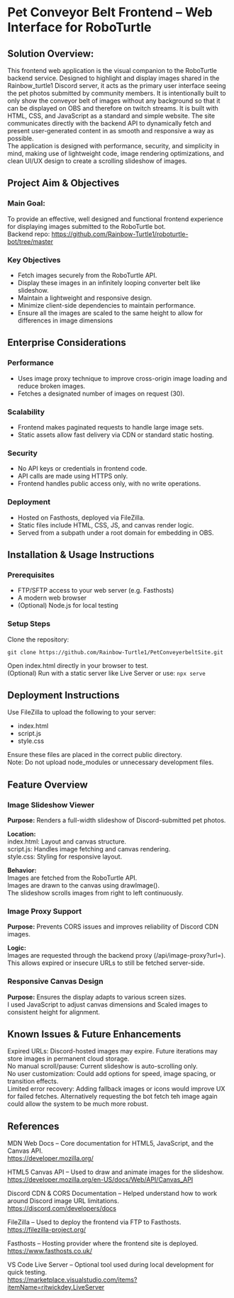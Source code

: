 # Pet Conveyor Belt Frontend – Web Interface for RoboTurtle

## Solution Overview:
This frontend web application is the visual companion to the RoboTurtle backend service. Designed to highlight and display images shared in the Rainbow_turtle1 Discord server, it acts as the primary user interface seeing the pet photos submitted by community members. It is intentionally built to only show the conveyor belt of images without any background so that it can be displayed on OBS and therefore on twitch streams. It is built with HTML, CSS, and JavaScript as a standard and simple website. The site communicates directly with the backend API to dynamically fetch and present user-generated content in as smooth and  responsive a way as possible.  
The application is designed with performance, security, and simplicity in mind, making use of lightweight code, image rendering optimizations, and clean UI/UX design to create a scrolling slideshow of images.

## Project Aim & Objectives

### Main Goal:
To provide an effective, well designed and functional frontend experience for displaying images submitted to the RoboTurtle bot.  
Backend repo: https://github.com/Rainbow-Turtle1/roboturtle-bot/tree/master

### Key Objectives
- Fetch images securely from the RoboTurtle API.
- Display these images in an infinitely looping converter belt like slideshow.
- Maintain a lightweight and responsive design.
- Minimize client-side dependencies to maintain performance.
- Ensure all the images are scaled to the same height to allow for differences in image dimensions

## Enterprise Considerations

### Performance
- Uses image proxy technique to improve cross-origin image loading and reduce broken images.
- Fetches a designated number of images on request (30).

### Scalability
- Frontend makes paginated requests to handle large image sets.
- Static assets allow fast delivery via CDN or standard static hosting.

### Security
- No API keys or credentials in frontend code.
- API calls are made using HTTPS only.
- Frontend handles public access only, with no write operations.

### Deployment
- Hosted on Fasthosts, deployed via FileZilla.
- Static files include HTML, CSS, JS, and canvas render logic.
- Served from a subpath under a root domain for embedding in OBS.

## Installation & Usage Instructions

### Prerequisites
- FTP/SFTP access to your web server (e.g. Fasthosts)
- A modern web browser
- (Optional) Node.js for local testing

### Setup Steps
Clone the repository:
```
git clone https://github.com/Rainbow-Turtle1/PetConveyerbeltSite.git
```

Open index.html directly in your browser to test.  
(Optional) Run with a static server like Live Server or use:
```npx serve```

## Deployment Instructions
Use FileZilla to upload the following to your server:
- index.html
- script.js
- style.css

Ensure these files are placed in the correct public directory.  
Note: Do not upload node_modules or unnecessary development files.

## Feature Overview

### Image Slideshow Viewer  
**Purpose:** Renders a full-width slideshow of Discord-submitted pet photos.

**Location:**  
index.html: Layout and canvas structure.  
script.js: Handles image fetching and canvas rendering.  
style.css: Styling for responsive layout.

**Behavior:**  
Images are fetched from the RoboTurtle API.  
Images are drawn to the canvas using drawImage().  
The slideshow scrolls images from right to left continuously.

### Image Proxy Support  
**Purpose:** Prevents CORS issues and improves reliability of Discord CDN images.

**Logic:**  
Images are requested through the backend proxy (/api/image-proxy?url=).  
This allows expired or insecure URLs to still be fetched server-side.

### Responsive Canvas Design  
**Purpose:** Ensures the display adapts to various screen sizes.  
I used JavaScript to adjust canvas dimensions and Scaled images to consistent height for alignment.

## Known Issues & Future Enhancements
Expired URLs: Discord-hosted images may expire. Future iterations may store images in permanent cloud storage.  
No manual scroll/pause: Current slideshow is auto-scrolling only.  
No user customization: Could add options for speed, image spacing, or transition effects.  
Limited error recovery: Adding fallback images or icons would improve UX for failed fetches. Alternatively requesting the bot fetch teh image again could allow the system to be much more robust. 

## References
MDN Web Docs – Core documentation for HTML5, JavaScript, and the Canvas API.  
https://developer.mozilla.org/

HTML5 Canvas API – Used to draw and animate images for the slideshow.  
https://developer.mozilla.org/en-US/docs/Web/API/Canvas_API

Discord CDN & CORS Documentation – Helped understand how to work around Discord image URL limitations.  
https://discord.com/developers/docs

FileZilla – Used to deploy the frontend via FTP to Fasthosts.  
https://filezilla-project.org/

Fasthosts – Hosting provider where the frontend site is deployed.  
https://www.fasthosts.co.uk/

VS Code Live Server – Optional tool used during local development for quick testing.  
https://marketplace.visualstudio.com/items?itemName=ritwickdey.LiveServer
